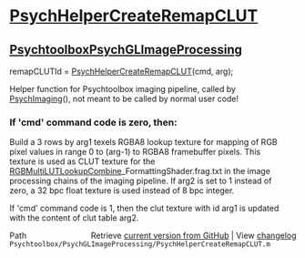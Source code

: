 # [PsychHelperCreateRemapCLUT](PsychHelperCreateRemapCLUT)
## [Psychtoolbox](Psychtoolbox)[PsychGLImageProcessing](PsychGLImageProcessing)

remapCLUTId = [PsychHelperCreateRemapCLUT](PsychHelperCreateRemapCLUT)(cmd, arg);  
  
Helper function for Psychtoolbox imaging pipeline, called by  
[PsychImaging](PsychImaging)(), not meant to be called by normal user code!  
  
### If 'cmd' command code is zero, then:  
  
Build a 3 rows by arg1 texels RGBA8 lookup texture for mapping of RGB  
pixel values in range 0 to (arg-1) to RGBA8 framebuffer pixels. This  
texture is used as CLUT texture for the  
[RGBMultiLUTLookupCombine](RGBMultiLUTLookupCombine)\_FormattingShader.frag.txt in the image  
processing chains of the imaging pipeline. If arg2 is set to 1 instead of  
zero, a 32 bpc float texture is used instead of 8 bpc integer.  
  
If 'cmd' command code is 1, then the clut texture with id arg1 is updated  
with the content of clut table arg2.  
  




<div class="code_header" style="text-align:right;">
  <span style="float:left;">Path&nbsp;&nbsp;</span> <span class="counter">Retrieve <a href=
  "https://raw.github.com/Psychtoolbox-3/Psychtoolbox-3/beta/Psychtoolbox/PsychGLImageProcessing/PsychHelperCreateRemapCLUT.m">current version from GitHub</a> | View <a href=
  "https://github.com/Psychtoolbox-3/Psychtoolbox-3/commits/beta/Psychtoolbox/PsychGLImageProcessing/PsychHelperCreateRemapCLUT.m">changelog</a></span>
</div>
<div class="code">
  <code>Psychtoolbox/PsychGLImageProcessing/PsychHelperCreateRemapCLUT.m</code>
</div>

